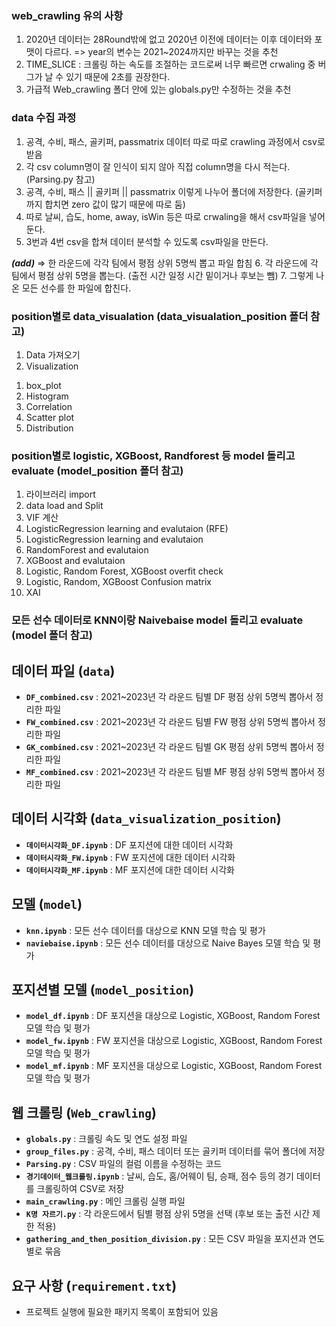 ### web_crawling 유의 사항
1) 2020년 데이터는 28Round밖에 없고 2020년 이전에 데이터는 이후 데이터와 포맷이 다르다.
 => year의 변수는 2021~2024까지만 바꾸는 것을 추천
2) TIME_SLICE : 크롤링 하는 속도를 조절하는 코드로써 너무 빠르면 crwaling 중 버그가 날 수 있기 때문에 2초를 권장한다.
3) 가급적 Web_crawling 폴더 안에 있는 globals.py만 수정하는 것을 추천


### data 수집 과정
1. 공격, 수비, 패스, 골키퍼, passmatrix 데이터 따로 따로 crawling 과정에서 csv로 받음
2. 각 csv column명이 잘 인식이 되지 않아 직접 column명을 다시 적는다. (Parsing.py 참고)
3. 공격, 수비, 패스 || 골키퍼 || passmatrix 이렇게 나누어 폴더에 저장한다. (골키퍼까지 합치면 zero 값이 많기 때문에 따로 둠)
4. 따로 날씨, 습도, home, away, isWin 등은 따로 crwaling을 해서 csv파일을 넣어둔다.
5. 3번과 4번 csv을 합쳐 데이터 분석할 수 있도록 csv파일을 만든다.

***(add)*** => 한 라운드에 각각 팀에서 평점 상위 5명씩 뽑고 파일 합침 
6. 각 라운드에 각 팀에서 평점 상위 5명을 뽑는다. (출전 시간 일정 시간 밑이거나 후보는 뺌)
7. 그렇게 나온 모든 선수를 한 파일에 합친다. 


### position별로 data_visualation (data_visualation_position 폴더 참고) 
1. Data 가져오기
2. Visualization
  1) box_plot
  2) Histogram
  3) Correlation
  4) Scatter plot
  5) Distribution


### position별로 logistic, XGBoost, Randforest 등 model 돌리고 evaluate (model_position 폴더 참고)
1. 라이브러리 import
2. data load and Split
3. VIF 계산
4. LogisticRegression learning and evalutaion (RFE)
5. LogisticRegression learning and evalutaion 
6. RandomForest and evalutaion 
7. XGBoost and evalutaion 
8. Logistic, Random Forest, XGBoost overfit check
9. Logistic, Random, XGBoost Confusion matrix
10. XAI


### 모든 선수 데이터로 KNN이랑 Naivebaise model 돌리고 evaluate (model 폴더 참고)


## 데이터 파일 (`data`)
- **`DF_combined.csv`** : 2021~2023년 각 라운드 팀별 DF 평점 상위 5명씩 뽑아서 정리한 파일
- **`FW_combined.csv`** : 2021~2023년 각 라운드 팀별 FW 평점 상위 5명씩 뽑아서 정리한 파일
- **`GK_combined.csv`** : 2021~2023년 각 라운드 팀별 GK 평점 상위 5명씩 뽑아서 정리한 파일
- **`MF_combined.csv`** : 2021~2023년 각 라운드 팀별 MF 평점 상위 5명씩 뽑아서 정리한 파일

## 데이터 시각화 (`data_visualization_position`)
- **`데이터시각화_DF.ipynb`** : DF 포지션에 대한 데이터 시각화
- **`데이터시각화_FW.ipynb`** : FW 포지션에 대한 데이터 시각화
- **`데이터시각화_MF.ipynb`** : MF 포지션에 대한 데이터 시각화

## 모델 (`model`)
- **`knn.ipynb`** : 모든 선수 데이터를 대상으로 KNN 모델 학습 및 평가
- **`naviebaise.ipynb`** : 모든 선수 데이터를 대상으로 Naive Bayes 모델 학습 및 평가

## 포지션별 모델 (`model_position`)
- **`model_df.ipynb`** : DF 포지션을 대상으로 Logistic, XGBoost, Random Forest 모델 학습 및 평가
- **`model_fw.ipynb`** : FW 포지션을 대상으로 Logistic, XGBoost, Random Forest 모델 학습 및 평가
- **`model_mf.ipynb`** : MF 포지션을 대상으로 Logistic, XGBoost, Random Forest 모델 학습 및 평가

## 웹 크롤링 (`Web_crawling`)
- **`globals.py`** : 크롤링 속도 및 연도 설정 파일
- **`group_files.py`** : 공격, 수비, 패스 데이터 또는 골키퍼 데이터를 묶어 폴더에 저장
- **`Parsing.py`** : CSV 파일의 컬럼 이름을 수정하는 코드
- **`경기데이터_웹크롤링.ipynb`** : 날씨, 습도, 홈/어웨이 팀, 승패, 점수 등의 경기 데이터를 크롤링하여 CSV로 저장
- **`main_crawling.py`** : 메인 크롤링 실행 파일
- **`K명 자르기.py`** : 각 라운드에서 팀별 평점 상위 5명을 선택 (후보 또는 출전 시간 제한 적용)
- **`gathering_and_then_position_division.py`** : 모든 CSV 파일을 포지션과 연도별로 묶음

## 요구 사항 (`requirement.txt`)
- 프로젝트 실행에 필요한 패키지 목록이 포함되어 있음
